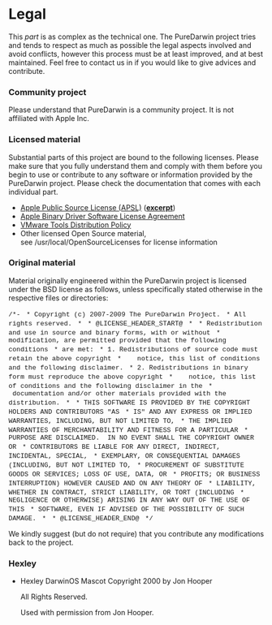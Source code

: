 Legal
=====
This *part* is as complex as the technical one.
The PureDarwin project tries and tends to respect as much as possible the legal aspects involved and avoid conflicts, however this process must be at least improved, and at best maintained. Feel free to contact us in if you would like to give advices and contribute.
### Community project
Please understand that PureDarwin is a community project. It is not affiliated with Apple Inc.
### Licensed material
Substantial parts of this project are bound to the following licenses. Please make sure that you fully understand them and comply with them before you begin to use or contribute to any software or information provided by the PureDarwin project. Please check the documentation that comes with each individual part.
-   [Apple Public Source License (APSL)](http://www.opensource.apple.com/apsl/) ([<span style="font-weight:bold">excerpt</span>](legal/apsl.html))
-   [Apple Binary Driver Software License Agreement](http://www.opensource.apple.com/darwinsource/APPLE_DRIVER_LICENSE)
-   [VMware Tools Distribution Policy](http://www.vmware.com/download/eula/tools_policy.html)
-   Other licensed Open Source material, see /usr/local/OpenSourceLicenses for license information
### Original material
Material originally engineered within the PureDarwin project is licensed under the BSD license as follows, unless specifically stated otherwise in the respective files or directories:


<span style="font-family:courier new,monospace"><span style="font-size:small">/*-</span></span>
<span style="font-family:courier new,monospace"><span style="font-size:small"> * Copyright (c) 2007-2009 The PureDarwin Project.</span></span>
<span style="font-family:courier new,monospace"><span style="font-size:small"> * All rights reserved.</span></span>
<span style="font-family:courier new,monospace"><span style="font-size:small"> *</span></span>
<span style="font-family:courier new,monospace"><span style="font-size:small"> * @LICENSE_HEADER_START@</span></span>
<span style="font-family:courier new,monospace"><span style="font-size:small"> *</span></span>
<span style="font-family:courier new,monospace"><span style="font-size:small"> * Redistribution and use in source and binary forms, with or without</span></span>
<span style="font-family:courier new,monospace"><span style="font-size:small"> * modification, are permitted provided that the following conditions</span></span>
<span style="font-family:courier new,monospace"><span style="font-size:small"> * are met:</span></span>
<span style="font-family:courier new,monospace"><span style="font-size:small"> * 1. Redistributions of source code must retain the above copyright</span></span>
<span style="font-family:courier new,monospace"><span style="font-size:small"> *    notice, this list of conditions and the following disclaimer.</span></span>
<span style="font-family:courier new,monospace"><span style="font-size:small"> * 2. Redistributions in binary form must reproduce the above copyright</span></span>
<span style="font-family:courier new,monospace"><span style="font-size:small"> *    notice, this list of conditions and the following disclaimer in the</span></span>
<span style="font-family:courier new,monospace"><span style="font-size:small"> *    documentation and/or other materials provided with the distribution.</span></span>
<span style="font-family:courier new,monospace"><span style="font-size:small"> *</span></span>
<span style="font-family:courier new,monospace"><span style="font-size:small"> * THIS SOFTWARE IS PROVIDED BY THE COPYRIGHT HOLDERS AND CONTRIBUTORS "AS</span></span>
<span style="font-family:courier new,monospace"><span style="font-size:small"> * IS" AND ANY EXPRESS OR IMPLIED WARRANTIES, INCLUDING, BUT NOT LIMITED TO,</span></span>
<span style="font-family:courier new,monospace"><span style="font-size:small"> * THE IMPLIED WARRANTIES OF MERCHANTABILITY AND FITNESS FOR A PARTICULAR</span></span>
<span style="font-family:courier new,monospace"><span style="font-size:small"> * PURPOSE ARE DISCLAIMED.  IN NO EVENT SHALL THE COPYRIGHT OWNER OR</span></span>
<span style="font-family:courier new,monospace"><span style="font-size:small"> * CONTRIBUTORS BE LIABLE FOR ANY DIRECT, INDIRECT, INCIDENTAL, SPECIAL,</span></span>
<span style="font-family:courier new,monospace"><span style="font-size:small"> * EXEMPLARY, OR CONSEQUENTIAL DAMAGES (INCLUDING, BUT NOT LIMITED TO,</span></span>
<span style="font-family:courier new,monospace"><span style="font-size:small"> * PROCUREMENT OF SUBSTITUTE GOODS OR SERVICES; LOSS OF USE, DATA, OR</span></span>
<span style="font-family:courier new,monospace"><span style="font-size:small"> * PROFITS; OR BUSINESS INTERRUPTION) HOWEVER CAUSED AND ON ANY THEORY OF</span></span>
<span style="font-family:courier new,monospace"><span style="font-size:small"> * LIABILITY, WHETHER IN CONTRACT, STRICT LIABILITY, OR TORT (INCLUDING</span></span>
<span style="font-family:courier new,monospace"><span style="font-size:small"> * NEGLIGENCE OR OTHERWISE) ARISING IN ANY WAY OUT OF THE USE OF THIS</span></span>
<span style="font-family:courier new,monospace"><span style="font-size:small"> * SOFTWARE, EVEN IF ADVISED OF THE POSSIBILITY OF SUCH DAMAGE.</span></span>
<span style="font-family:courier new,monospace"><span style="font-size:small"> *</span></span>
<span style="font-family:courier new,monospace"><span style="font-size:small"> * @LICENSE_HEADER_END@</span></span>
<span style="font-family:courier new,monospace"><span style="font-size:small"> */</span></span>


We kindly suggest (but do not require) that you contribute any modifications back to the project.
### Hexley
-   
    Hexley DarwinOS Mascot Copyright 2000 by Jon Hooper
    
    
    All Rights Reserved.
    
    
    Used with permission from Jon Hooper.
    

